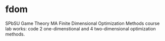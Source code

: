 # fdom
SPbSU Game Theory MA Finite Dimensional Optimization Methods course lab works: code 2 one-dimenstional and 4 two-dimensional optimization methods.
